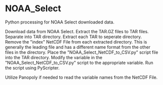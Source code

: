 # NOAA_Select
Python processing for NOAA Select downloaded data.

Download data from NOAA Select.
Extract the TAR.GZ files to TAR files.
Separate into TAR directory.
Extract each TAR to seperate directory.
Remove the "index" NetCDF File from each extracted directory.  This is generally the leading file and has a different name format from the other files in the directory.
Place the "NOAA_Select_NetCDF_to_CSV.py" script file into the TAR directory.
Modify the variable in the "NOAA_Select_NetCDF_to_CSV.py" script to the appropriate variable.
Run the script using PyScripter.


Utilize Panopoly if needed to read the variable names from the NetCDF File.
